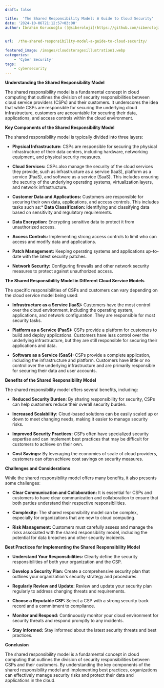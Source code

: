 ```yaml
---
draft: false

title:  'The Shared Responsibility Model: A Guide to Cloud Security'
date: '2024-10-06T21:12:57+03:00'
author: İbrahim Korucuoğlu ([@siberoloji](https://github.com/siberoloji))
 
 
url:  /the-shared-responsibility-model-a-guide-to-cloud-security/
 
featured_image: /images/cloudstoragesillustration1.webp
categories:
    - 'Cyber Security'
tags:
    - cybersecurity
---
```



**Understanding the Shared Responsibility Model**



The shared responsibility model is a fundamental concept in cloud computing that outlines the division of security responsibilities between cloud service providers (CSPs) and their customers. It underscores the idea that while CSPs are responsible for securing the underlying cloud infrastructure, customers are accountable for securing their data, applications, and access controls within the cloud environment.



**Key Components of the Shared Responsibility Model**



The shared responsibility model is typically divided into three layers:


* **Physical Infrastructure:** CSPs are responsible for securing the physical infrastructure of their data centers, including hardware, networking equipment, and physical security measures.

* **Cloud Services:** CSPs also manage the security of the cloud services they provide, such as infrastructure as a service (IaaS), platform as a service (PaaS), and software as a service (SaaS). This includes ensuring the security of the underlying operating systems, virtualization layers, and network infrastructure.

* **Customer Data and Applications:** Customers are responsible for securing their own data, applications, and access controls. This includes tasks such as:* **Data Classification:** Identifying and classifying data based on sensitivity and regulatory requirements.

* **Data Encryption:** Encrypting sensitive data to protect it from unauthorized access.

* **Access Controls:** Implementing strong access controls to limit who can access and modify data and applications.

* **Patch Management:** Keeping operating systems and applications up-to-date with the latest security patches.

* **Network Security:** Configuring firewalls and other network security measures to protect against unauthorized access.






**The Shared Responsibility Model in Different Cloud Service Models**



The specific responsibilities of CSPs and customers can vary depending on the cloud service model being used:


* **Infrastructure as a Service (IaaS):** Customers have the most control over the cloud environment, including the operating system, applications, and network configuration. They are responsible for most security tasks.

* **Platform as a Service (PaaS):** CSPs provide a platform for customers to build and deploy applications. Customers have less control over the underlying infrastructure, but they are still responsible for securing their applications and data.

* **Software as a Service (SaaS):** CSPs provide a complete application, including the infrastructure and platform. Customers have little or no control over the underlying infrastructure and are primarily responsible for securing their data and user accounts.




**Benefits of the Shared Responsibility Model**



The shared responsibility model offers several benefits, including:


* **Reduced Security Burden:** By sharing responsibility for security, CSPs can help customers reduce their overall security burden.

* **Increased Scalability:** Cloud-based solutions can be easily scaled up or down to meet changing needs, making it easier to manage security risks.

* **Improved Security Practices:** CSPs often have specialized security expertise and can implement best practices that may be difficult for customers to achieve on their own.

* **Cost Savings:** By leveraging the economies of scale of cloud providers, customers can often achieve cost savings on security measures.




**Challenges and Considerations**



While the shared responsibility model offers many benefits, it also presents some challenges:


* **Clear Communication and Collaboration:** It is essential for CSPs and customers to have clear communication and collaboration to ensure that both parties understand their respective responsibilities.

* **Complexity:** The shared responsibility model can be complex, especially for organizations that are new to cloud computing.

* **Risk Management:** Customers must carefully assess and manage the risks associated with the shared responsibility model, including the potential for data breaches and other security incidents.




**Best Practices for Implementing the Shared Responsibility Model**


* **Understand Your Responsibilities:** Clearly define the security responsibilities of both your organization and the CSP.

* **Develop a Security Plan:** Create a comprehensive security plan that outlines your organization's security strategy and procedures.

* **Regularly Review and Update:** Review and update your security plan regularly to address changing threats and requirements.

* **Choose a Reputable CSP:** Select a CSP with a strong security track record and a commitment to compliance.

* **Monitor and Respond:** Continuously monitor your cloud environment for security threats and respond promptly to any incidents.

* **Stay Informed:** Stay informed about the latest security threats and best practices.




**Conclusion**



The shared responsibility model is a fundamental concept in cloud computing that outlines the division of security responsibilities between CSPs and their customers. By understanding the key components of the shared responsibility model and implementing best practices, organizations can effectively manage security risks and protect their data and applications in the cloud.

